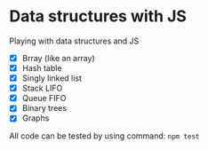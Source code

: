 # Data structures with JS
Playing with data structures and JS

- [x] Brray (like an array)
- [x] Hash table
- [x] Singly linked list
- [x] Stack LIFO
- [x] Queue FIFO
- [x] Binary trees
- [x] Graphs

All code can be tested by using command:
```npm test```
